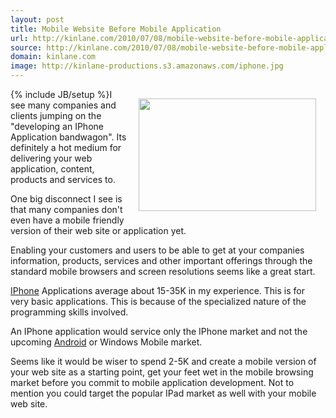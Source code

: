 ```yaml
---
layout: post
title: Mobile Website Before Mobile Application
url: http://kinlane.com/2010/07/08/mobile-website-before-mobile-application/
source: http://kinlane.com/2010/07/08/mobile-website-before-mobile-application/
domain: kinlane.com
image: http://kinlane-productions.s3.amazonaws.com/iphone.jpg
---
```

{% include JB/setup %}<img class="alignnone" style="padding: 15px;" title="IPHone" src="http://kinlane-productions.s3.amazonaws.com/iphone.jpg" alt="" width="284" height="180" align="right" />I see many companies and clients jumping on the "developing an IPhone Application bandwagon". Its definitely a hot medium for delivering your web application, content, products and services to.<p></p>
One big disconnect I see is that many companies don't even have a mobile friendly version of their web site or application yet.<p></p>
Enabling your customers and users to be able to get at your companies information, products, services and other important offerings through the standard mobile browsers and screen resolutions seems like a great start.<p></p>
<a href="http://www.kinlane.com/category/mobile/iphone/">IPhone</a> Applications average about 15-35K in my experience. This is for very basic applications. This is because of the specialized nature of the programming skills involved.<p></p>
An IPhone application would service only the IPhone market and not the upcoming <a href="http://www.kinlane.com/category/mobile/android/">Android</a> or Windows Mobile market.<p></p>
Seems like it would be wiser to spend 2-5K and create a mobile version of your web site as a starting point, get your feet wet in the mobile browsing market before you commit to mobile application development. Not to mention you could target the popular IPad market as well with your mobile web site.